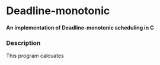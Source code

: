 # Deadline-monotonic
#### An implementation of Deadline-monotonic scheduling in C

### Description  
This program calcuates 
